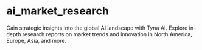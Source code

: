 # ai_market_research
Gain strategic insights into the global AI landscape with Tyna AI. Explore in-depth research reports on market trends and innovation in North America, Europe, Asia, and more.
